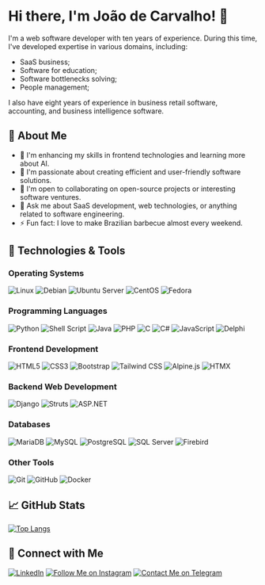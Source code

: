 # Hi there, I'm João de Carvalho! 👋

I'm a web software developer with ten years of experience. During this time, I've developed expertise in various domains, including:

- SaaS business;
- Software for education;
- Software bottlenecks solving;
- People management;

I also have eight years of experience in business retail software, accounting, and business intelligence software.

## 🚀 About Me

- 🔭 I'm enhancing my skills in frontend technologies and learning more about AI.
- 🌱 I'm passionate about creating efficient and user-friendly software solutions.
- 👯 I'm open to collaborating on open-source projects or interesting software ventures.
- 💬 Ask me about SaaS development, web technologies, or anything related to software engineering.
- ⚡ Fun fact: I love to make Brazilian barbecue almost every weekend.

## 🔧 Technologies & Tools

### Operating Systems

![Linux](https://img.shields.io/badge/-Linux-FCC624?style=flat-square&logo=linux&logoColor=black)
![Debian](https://img.shields.io/badge/-Debian-A81D33?style=flat-square&logo=debian&logoColor=white)
![Ubuntu Server](https://img.shields.io/badge/Ubuntu_Server-E95420?style=flat-square&logo=ubuntu&logoColor=white)
![CentOS](https://img.shields.io/badge/CentOS-262577?style=flat-square&logo=centos&logoColor=white)
![Fedora](https://img.shields.io/badge/Fedora-294172?style=flat-square&logo=fedora&logoColor=white)

### Programming Languages

![Python](https://img.shields.io/badge/-Python-3776AB?style=flat-square&logo=python&logoColor=white)
![Shell Script](https://img.shields.io/badge/Shell_Script-121011?style=flat-square&logo=gnu-bash&logoColor=white)
![Java](https://img.shields.io/badge/-Java-007396?style=flat-square&logo=java&logoColor=white)
![PHP](https://img.shields.io/badge/-PHP-777BB4?style=flat-square&logo=php&logoColor=white)
![C](https://img.shields.io/badge/-C-A8B9CC?style=flat-square&logo=c&logoColor=white)
![C#](https://img.shields.io/badge/-C%23-239120?style=flat-square&logo=c-sharp&logoColor=white)
![JavaScript](https://img.shields.io/badge/-JavaScript-F7DF1E?style=flat-square&logo=javascript&logoColor=black)
![Delphi](https://img.shields.io/badge/Delphi-EE1F35?style=flat-square&logo=delphi&logoColor=white)

### Frontend Development

![HTML5](https://img.shields.io/badge/-HTML5-E34F26?style=flat-square&logo=html5&logoColor=white)
![CSS3](https://img.shields.io/badge/-CSS3-1572B6?style=flat-square&logo=css3&logoColor=white)
![Bootstrap](https://img.shields.io/badge/-Bootstrap-7952B3?style=flat-square&logo=bootstrap&logoColor=white)
![Tailwind CSS](https://img.shields.io/badge/-Tailwind_CSS-38B2AC?style=flat-square&logo=tailwind-css&logoColor=white)
![Alpine.js](https://img.shields.io/badge/-Alpine.js-8B0000?style=flat-square&logo=alpine.js&logoColor=white)
![HTMX](https://img.shields.io/badge/-HTMX-FF5722?style=flat-square&logo=htmx&logoColor=white)

### Backend Web Development

![Django](https://img.shields.io/badge/-Django-092E20?style=flat-square&logo=django&logoColor=white)
![Struts](https://img.shields.io/badge/-Struts-8B0000?style=flat-square&logo=apache&logoColor=white)
![ASP.NET](https://img.shields.io/badge/ASP.NET-5C2D91?style=flat-square&logo=.net&logoColor=white)

### Databases

![MariaDB](https://img.shields.io/badge/-MariaDB-003545?style=flat-square&logo=mariadb&logoColor=white)
![MySQL](https://img.shields.io/badge/-MySQL-4479A1?style=flat-square&logo=mysql&logoColor=white)
![PostgreSQL](https://img.shields.io/badge/-PostgreSQL-336791?style=flat-square&logo=postgresql&logoColor=white)
![SQL Server](https://img.shields.io/badge/SQL_Server-CC2927?style=flat-square&logo=microsoft-sql-server&logoColor=white)
![Firebird](https://img.shields.io/badge/Firebird-CC0000?style=flat-square&logo=firebird&logoColor=white)

### Other Tools

![Git](https://img.shields.io/badge/-Git-F05032?style=flat-square&logo=git&logoColor=white)
![GitHub](https://img.shields.io/badge/-GitHub-181717?style=flat-square&logo=github&logoColor=white)
![Docker](https://img.shields.io/badge/-Docker-2496ED?style=flat-square&logo=docker&logoColor=white)

## 📈 GitHub Stats

[![Top Langs](https://github-readme-stats.vercel.app/api/top-langs/?username=jdcarvalho&theme=radical)](https://github.com/jdcarvalho)

## 🤝 Connect with Me

[![LinkedIn](https://img.shields.io/badge/-LinkedIn-0077B5?style=flat-square&logo=linkedin&logoColor=white)](https://www.linkedin.com/in/jdiascarvalho)
[![Follow Me on Instagram](https://img.shields.io/badge/-Instagram-E4405F?style=flat-square&logo=instagram&logoColor=white)](https://www.instagram.com/jdiascarvalho/)
[![Contact Me on Telegram](https://img.shields.io/badge/-Telegram-26A5E4?style=flat-square&logo=telegram&logoColor=white)](https://t.me/jdiascarvalho)
